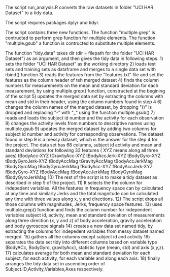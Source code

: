 The script run_analysis.R converts the raw datasets in folder "UCI HAR Dataset" to a tidy data.

The script requires packages dplyr and tidyr.

The script contains three new functions. 
The function "multiple.grep" is contructed to perform grep function for multiple elements.
The function "multiple.gsub" a function is contructed to substitute multiple elements.

The function "tidy.data" takes dir (dir = filepath for the folder "UCI HAR Dataset") as an argument, and then gives the tidy data in following steps.
      1) sets the folder "UCI HAR Dataset" as the working directory
      2) loads test sets and training sets as dataframe and merges to a single data set with rbind() function
      3) reads the features from the "features.txt" file and set the features as the column header of teh merged dataset
      4) finds the column numbers for measurements on the mean and standard deviation for each measurement, by using multiple.grep() function, constructed at the begining of the script
      5) updates the merged data set by extracting the columns with mean and std in their header, using the column numbers found in step 4
      6) changes the column names of the merged dataset, by dropping "()" is dropped and replacing "-" with "_" using the function multiple.gsub()
      7) reads and loads the subject id number and the activity for each observation
      8) changes the activity levels from numbers to descriptive names using multiple.gsub
      9) updates the merged dataset by adding two columns for subject id number and activity for corresponding observations.
         The dataset found in step 9 is a messy dataset, which is the answer for the step 4 for the project. 
         The data set has 68 columns, 
         	subject id
         	activity and 
         	mean and standard deviations for following 33 features ( XYZ means along all three axes) 
         	tBodyAcc-XYZ
		tGravityAcc-XYZ
		tBodyAccJerk-XYZ
		tBodyGyro-XYZ
		tBodyGyroJerk-XYZ
		tBodyAccMag
		tGravityAccMag
		tBodyAccJerkMag
		tBodyGyroMag
		tBodyGyroJerkMag
		fBodyAcc-XYZ
		fBodyAccJerk-XYZ
		fBodyGyro-XYZ
		fBodyAccMag
		fBodyAccJerkMag
		fBodyGyroMag
		fBodyGyroJerkMag
 	10) The rest of the script is to make a tidy dataset as described in step 5 of the project.
 	11) It selects the the column for indepedent variables. All the features in frequency space can by calculated at
	  any time and similarly Jerks and the total magnitude can be calculated any time with three values along x, y and directions.
	12) The script drops all those columns with magnitudes, Jerks, frequency space features.
	13) uses multiple.grep() function and finds the column number for independent variables subject id, activity, mean and standard deviation of measurements along three direction (x, y and z) of  body acceleration, gravity acceleration and body gyroscope signals
	14) creates a new data set named tidy, by extracting the columns for indepedent variables from messy dataset named merged.
	15) gathers all the columns except subject id and activity
	16) separates the data set tidy into different columns based on variable type (BodyACc, BodyGyro, gravityAcc), statistic type (mean, std) and axis (x,y,z). 
	17) calculates average for both mean and standard deviation for each subject, for each activity, for each variable and along each axis.
	18) finally arranges the tidy data set  in ascending order of Subject.ID,Activity,Variables,Axes respectively.
	
